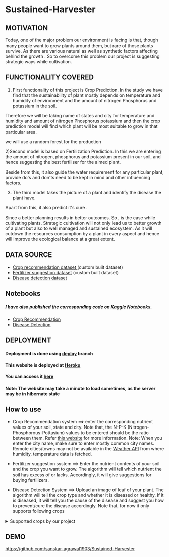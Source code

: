 # Sustained-Harvester



## MOTIVATION
Today, one of the major problem our environment is facing is that, though many people want to grow plants around them, but rare of those plants survive.
As there are various natural as well as synthetic factors affecting behind the growth . 
So to overcome this problem our project is suggesting strategic ways while cultivation.


## FUNCTIONALITY COVERED 
1) First functionality of this project is Crop Prediction.
In the study we have find that the sustainability of plant mostly depends on temperature and humidity of environment and the amount of nitrogen Phosphorus and potassium in the soil.

Therefore we will be taking name of states and city for temperature and humidity and amount of nitrogen Phosphorus potassium and then the crop prediction model will find which plant will be most suitable to grow in that particular area.

 we will use a random forest for the production

2)Second model is based on Fertilization Prediction. 
In this we are entering the amount of nitrogen, phosphorus and potassium present in our soil, and hence suggesting the best fertiliser for the aimed plant. 

Beside from this, it also guide the water requirement for any particular plant, provide do's and don'ts need to be kept in mind and other influencing factors.

3) The third model takes the picture of a plant and identify  the disease the plant have.  

Apart from this, it also predict it's cure .

Since a better planning results in better outcomes. So , is the case while cultivating plants. Strategic cultivation will not only lead us to better growth of a plant but also to well managed and sustained ecosystem. As it will cutdown the resources consumption by a plant in every aspect and hence will improve the ecological balance at a great extent. 

## DATA SOURCE
- [Crop recommendation dataset ](https://www.kaggle.com/atharvaingle/crop-recommendation-dataset) (custom built dataset)
- [Fertilizer suggestion dataset](https://github.com/Gladiator07/Harvestify/blob/master/Data-processed/fertilizer.csv) (custom built dataset)
- [Disease detection dataset](https://www.kaggle.com/vipoooool/new-plant-diseases-dataset)

## Notebooks 
##### I have also published the corresponding code on Kaggle Notebooks.
- [Crop Recommendation](https://www.kaggle.com/atharvaingle/what-crop-to-grow)
- [Disease Detection](https://www.kaggle.com/atharvaingle/plant-disease-classification-resnet-99-2)



## DEPLOYMENT

#### Deployment is done using [deploy](https://github.com/Gladiator07/Harvestify/tree/deploy) branch
#### This website is deployed at [Heroku](https://www.heroku.com/)
#### You can access it [here](https://harvestify.herokuapp.com/)
#### Note: The website may take a minute to load sometimes, as the server may be in hibernate state

## How to use
- Crop Recommendation system ==> enter the corresponding nutrient values of your soil, state and city. Note that, the N-P-K (Nitrogen-Phosphorous-Pottasium) values to be entered should be the ratio between them. Refer [this website](https://www.gardeningknowhow.com/garden-how-to/soil-fertilizers/fertilizer-numbers-npk.htm) for more information.
Note: When you enter the city name, make sure to enter mostly common city names. Remote cities/towns may not be available in the [Weather API](https://openweathermap.org/) from where humidity, temperature data is fetched.

- Fertilizer suggestion system ==> Enter the nutrient contents of your soil and the crop you want to grow. The algorithm will tell which nutrient the soil has excess of or lacks. Accordingly, it will give suggestions for buying fertilizers.

- Disease Detection System ==> Upload an image of leaf of your plant. The algorithm will tell the crop type and whether it is diseased or healthy. If it is diseased, it will tell you the cause of the disease and suggest you how to prevent/cure the disease accordingly.
Note that, for now it only supports following crops

<details>
  <summary>Supported crops by our project
</summary>

- Apple
- Blueberry
- Cherry
- Corn
- Grape
- Pepper
- Orange
- Peach
- Potato
- Soybean
- Strawberry
- Tomato
- Squash
- Raspberry
</details>


## DEMO
https://github.com/sanskar-agrawal1903/Sustained-Harvester






